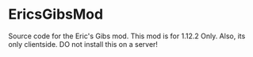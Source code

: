 # EricsGibsMod
Source code for the Eric's Gibs mod. This mod is for 1.12.2 Only. Also, its only clientside. DO not install this on a server!
